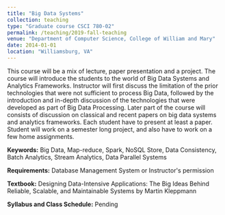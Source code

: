 ```yaml
---
title: "Big Data Systems"
collection: teaching
type: "Graduate course CSCI 780-02"
permalink: /teaching/2019-fall-teaching
venue: "Department of Computer Science, College of William and Mary"
date: 2014-01-01
location: "Williamsburg, VA"
---
```

This course will be a mix of lecture, paper presentation and a project.  The course will introduce the students to the world of Big Data Systems and Analytics Frameworks.  Instructor will first discuss the limitation of the prior technologies that were not sufficient to process Big Data, followed by the introduction and in-depth discussion of the technologies that were developed as part of Big Data Processing. Later part of the course will consists of discussion on classical and recent papers on big data systems and analytics frameworks. Each student have to present at least a paper. Student will work on a semester long project, and also have to work on a few home assignments.

**Keywords:** Big Data, Map-reduce, Spark, NoSQL Store, Data Consistency, Batch Analytics, Stream Analytics, Data Parallel Systems

**Requirements:** Database Management System or Instructor's permission

**Textbook:** Designing Data-Intensive Applications: The Big Ideas Behind Reliable, Scalable, and Maintainable Systems by Martin Kleppmann

**Syllabus and Class Schedule:** Pending
